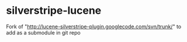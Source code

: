 silverstripe-lucene
===================

Fork of "http://lucene-silverstripe-plugin.googlecode.com/svn/trunk/" to add as a submodule in git repo

